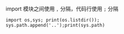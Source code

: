 import 模块之间使用 `,` 分隔，代码行使用 `;` 分隔
```
import os,sys; print(os.listdir()); sys.path.append('..');print(sys.path)
```
